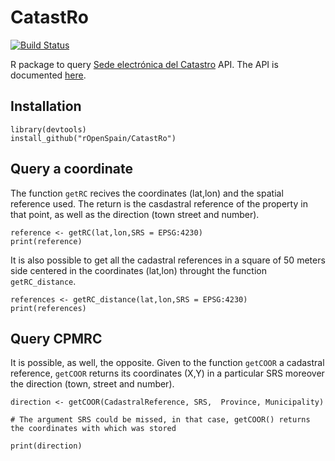# CatastRo

[![Build Status](https://travis-ci.org/DelgadoPanadero/CatastRo.svg?branch=master)](https://travis-ci.org/DelgadoPanadero/CatastRo)

R package to query [Sede electrónica del Catastro](http://ovc.catastro.meh.es/ovcservweb/OVCSWLocalizacionRC/OVCCoordenadas.asmx) API. 
The API is documented [here](http://www.catastro.meh.es/ayuda/lang/castellano/servicios_web.htm).

## Installation

```
library(devtools)
install_github("rOpenSpain/CatastRo")
```

## Query a coordinate

The function `getRC` recives the coordinates (lat,lon) and the spatial reference used. The return is the casdastral reference of the property in that point, as well as the direction (town street and number).


```
reference <- getRC(lat,lon,SRS = EPSG:4230)
print(reference)
``` 

It is also possible to get all the cadastral references in a square of 50 meters side centered in the coordinates (lat,lon) throught the function `getRC_distance`.

```
references <- getRC_distance(lat,lon,SRS = EPSG:4230)
print(references)
``` 

## Query CPMRC 

It is possible, as well, the opposite. Given to the function `getCOOR` a cadastral reference, `getCOOR` returns its coordinates (X,Y) in a particular SRS moreover the direction (town, street and number).

```
direction <- getCOOR(CadastralReference, SRS,  Province, Municipality)

# The argument SRS could be missed, in that case, getCOOR() returns the coordinates with which was stored

print(direction)
```

